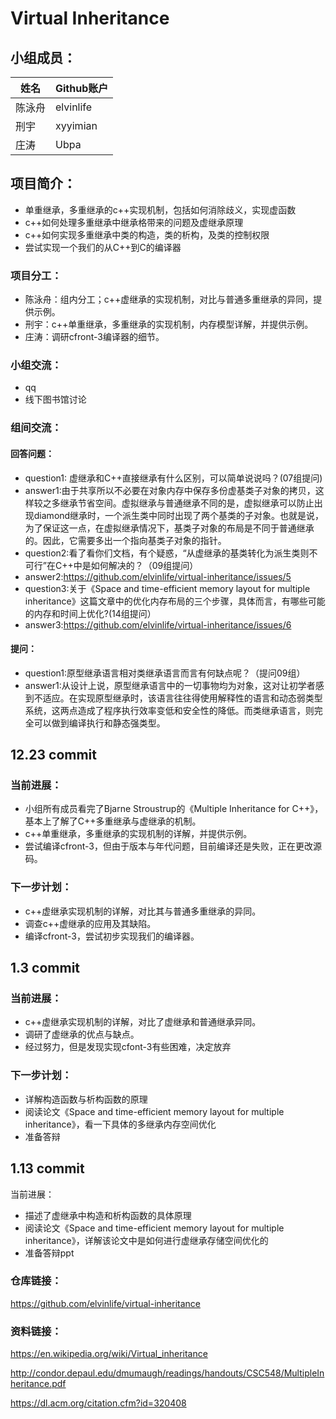 # Virtual Inheritance

## 小组成员：

| 姓名   | Github账户  |
| ---- | --------- |
| 陈泳舟  | elvinlife |
| 刑宇   | xyyimian  |
| 庄涛   | Ubpa      |

## 项目简介：

- 单重继承，多重继承的c++实现机制，包括如何消除歧义，实现虚函数
- c++如何处理多重继承中继承格带来的问题及虚继承原理
- c++如何实现多重继承中类的构造，类的析构，及类的控制权限
- 尝试实现一个我们的从C++到C的编译器

### 项目分工：

* 陈泳舟：组内分工；c++虚继承的实现机制，对比与普通多重继承的异同，提供示例。
* 刑宇：c++单重继承，多重继承的实现机制，内存模型详解，并提供示例。
* 庄涛：调研cfront-3编译器的细节。

### 小组交流：

* qq
* 线下图书馆讨论

### 组间交流：

#### 回答问题：

* question1: 虚继承和C++直接继承有什么区别，可以简单说说吗？(07组提问)
* answer1:由于共享所以不必要在对象内存中保存多份虚基类子对象的拷贝，这样较之多继承节省空间。虚拟继承与普通继承不同的是，虚拟继承可以防止出现diamond继承时，一个派生类中同时出现了两个基类的子对象。也就是说，为了保证这一点，在虚拟继承情况下，基类子对象的布局是不同于普通继承的。因此，它需要多出一个指向基类子对象的指针。
* question2:看了看你们文档，有个疑惑，“从虚继承的基类转化为派生类则不可行”在C++中是如何解决的？（09组提问）
* answer2:https://github.com/elvinlife/virtual-inheritance/issues/5
* question3:关于《Space and time-efficient memory layout for multiple inheritance》这篇文章中的优化内存布局的三个步骤，具体而言，有哪些可能的内存和时间上优化?(14组提问）
* answer3:https://github.com/elvinlife/virtual-inheritance/issues/6

#### 提问：

* question1:原型继承语言相对类继承语言而言有何缺点呢？（提问09组）
* answer1:从设计上说，原型继承语言中的一切事物均为对象，这对让初学者感到不适应。在实现原型继承时，该语言往往得使用解释性的语言和动态弱类型系统，这两点造成了程序执行效率变低和安全性的降低。而类继承语言，则完全可以做到编译执行和静态强类型。



## 12.23 commit

### 当前进展：

* 小组所有成员看完了Bjarne Stroustrup的《Multiple Inheritance for C++》，基本上了解了C++多重继承与虚继承的机制。
* c++单重继承，多重继承的实现机制的详解，并提供示例。
* 尝试编译cfront-3，但由于版本与年代问题，目前编译还是失败，正在更改源码。

### 下一步计划：

* c++虚继承实现机制的详解，对比其与普通多重继承的异同。
* 调查c++虚继承的应用及其缺陷。
* 编译cfront-3，尝试初步实现我们的编译器。

## 1.3 commit

### 当前进展：

* c++虚继承实现机制的详解，对比了虚继承和普通继承异同。
* 调研了虚继承的优点与缺点。
* 经过努力，但是发现实现cfont-3有些困难，决定放弃

### 下一步计划：

* 详解构造函数与析构函数的原理
* 阅读论文《Space and time-efficient memory layout for multiple inheritance》，看一下具体的多继承内存空间优化
* 准备答辩

## 1.13 commit

当前进展：

* 描述了虚继承中构造和析构函数的具体原理
* 阅读论文《Space and time-efficient memory layout for multiple inheritance》，详解该论文中是如何进行虚继承存储空间优化的
* 准备答辩ppt

### 仓库链接：

https://github.com/elvinlife/virtual-inheritance

### 资料链接：

https://en.wikipedia.org/wiki/Virtual_inheritance

http://condor.depaul.edu/dmumaugh/readings/handouts/CSC548/MultipleInheritance.pdf

https://dl.acm.org/citation.cfm?id=320408
